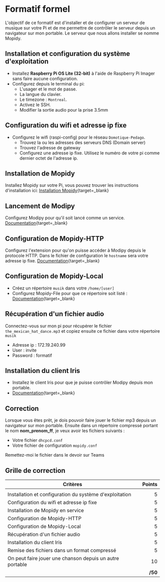 # Formatif formel

L'objectif de ce formatif est d'installer et de configurer un serveur de musique sur votre Pi et de me permettre de contrôler le serveur depuis un navigateur sur mon portable. Le serveur que nous allons installer se nomme Mopidy.

## Installation et configuration du système d'exploitation

- Installez **Raspberry Pi OS Lite (32-bit)** à l'aide de Raspberry Pi Imager sans faire aucune configuration.
- Configurez depuis le terminal du pi: 
    - L'usager et le mot de passe.
    - La langue du clavier.
    - Le timezone : `Montreal`.
    - Activez le SSH.
    - Modifier la sortie audio pour la prise 3.5mm

## Configuration du wifi et adresse ip fixe

- Configurez le wifi (raspi-config) pour le réseau `Domotique-Pedago`. 
	- Trouvez la ou les adresses des serveurs DNS (Domain server)
    - Trouvez l'adresse de gateway
    - Configurez une adresse ip fixe. Utilisez le numéro de votre pi comme dernier octet de l'adresse ip.

## Installation de Mopidy

Installez Mopidy sur votre Pi, vous pouvez trouver les instructions d'installation ici: [Installation Mopidy](https://docs.mopidy.com/en/latest/installation/raspberrypi/){target=_blank}

## Lancement de Modipy

Configurez Modipy pour qu'il soit lancé comme un service. [Documentation](https://docs.mopidy.com/en/latest/running/){target=_blank}

## Configuration de Mopidy-HTTP

Configurez l'extension pour qu'on puisse accéder à Modipy depuis le protocole HTTP. Dans le fichier de configuration le `hostname` sera votre adresse ip fixe. [Documentation](https://docs.mopidy.com/en/latest/ext/http/){target=_blank}

## Configuration de Mopidy-Local

- Créez un répertoire `musik` dans votre `/home/[user]`
- Configurez Mopidy-File pour que ce répertoire soit listé : [Documentation](https://github.com/mopidy/mopidy-local){target=_blank}

## Récupération d'un fichier audio

Connectez-vous sur mon pi pour récupérer le fichier `the_mexican_hat_dance.mp3` et copiez ensuite ce fichier dans votre répertoire `musik`

- Adresse ip : 172.19.240.99
- User : invite
- Password : formatif


## Installation du client Iris

- Installez le client Iris pour que je puisse contrôler Modipy depuis mon portable.
- [Documentation](https://mopidy.com/ext/iris/){target=_blank}

## Correction

Lorsque vous êtes prêt, je dois pouvoir faire jouer le fichier mp3 depuis un navigateur sur mon portable. Ensuite dans un répertoire compressé portant le nom **nom_prenom_ff**, je veux avoir les fichiers suivants : 

- Votre fichier `dhcpcd.conf`
- Votre fichier de configuration `mopidy.conf`

Remettez-moi le fichier dans le devoir sur Teams

## Grille de correction

| Critères                                                 |  Points |
| -------------------------------------------------------- | ------: |
|                                                          |         |
| Installation et configuration du système d'exploitation  |       5 |
| Configuration du wifi et adresse ip fixe                 |       5 |
| Installation de Mopidy en service                        |       5 |
| Configuration de Mopidy-HTTP                             |       5 |
| Configuration de Mopidy-Local                            |       5 |
| Récupération d'un fichier audio                          |       5 |
| Installation du client Iris                              |       5 |
| Remise des fichiers dans un format compressé             |       5 |
| On peut faire jouer une chanson depuis un autre portable |      10 |
|                                                          | **/50** |
